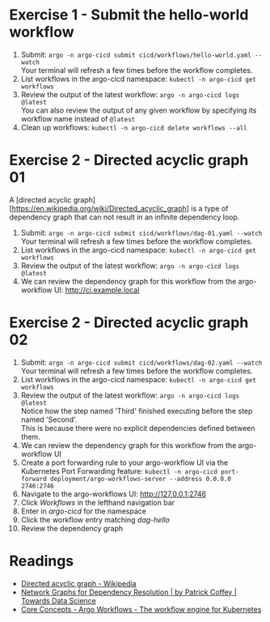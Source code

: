 # Exercise 1 - Submit the hello-world workflow

1. Submit: `argo -n argo-cicd submit cicd/workflows/hello-world.yaml --watch`<br />
   Your terminal will refresh a few times before the workflow completes.
1. List workflows in the argo-cicd namespace: `kubectl -n argo-cicd get workflows`
1. Review the output of the latest workflow: `argo -n argo-cicd logs @latest`<br />
   You can also review the output of any given workflow by specifying its workflow name instead of `@latest`
1. Clean up workflows: `kubectl -n argo-cicd delete workflows --all`

# Exercise 2 - Directed acyclic graph 01

A [directed acyclic graph][https://en.wikipedia.org/wiki/Directed_acyclic_graph] is a type of 
dependency graph that can not result in an infinite dependency loop.

1. Submit: `argo -n argo-cicd submit cicd/workflows/dag-01.yaml --watch`<br />
   Your terminal will refresh a few times before the workflow completes.
1. List workflows in the argo-cicd namespace: `kubectl -n argo-cicd get workflows`
1. Review the output of the latest workflow: `argo -n argo-cicd logs @latest`
1. We can review the dependency graph for this workflow from the argo-workflow UI: http://ci.example.local

# Exercise 2 - Directed acyclic graph 02

1. Submit: `argo -n argo-cicd submit cicd/workflows/dag-02.yaml --watch`<br />
   Your terminal will refresh a few times before the workflow completes.
1. List workflows in the argo-cicd namespace: `kubectl -n argo-cicd get workflows`
1. Review the output of the latest workflow: `argo -n argo-cicd logs @latest`<br />
   Notice how the step named 'Third' finished executing before the step named 'Second'.<br />
   This is because there were no explicit dependencies defined between them.
1. We can review the dependency graph for this workflow from the argo-workflow UI
1. Create a port forwarding rule to your argo-workflow UI via the Kubernetes Port Forwarding feature: `kubectl -n argo-cicd port-forward deployment/argo-workflows-server --address 0.0.0.0 2746:2746`
1. Navigate to the argo-workflows UI: http://127.0.0.1:2746
1. Click _Workflows_ in the lefthand navigation bar
1. Enter in _argo-cicd_ for the namespace
1. Click the workflow entry matching _dag-hello_
1. Review the dependency graph

# Readings

- [Directed acyclic graph - Wikipedia](https://en.wikipedia.org/wiki/Directed_acyclic_graph)
- [Network Graphs for Dependency Resolution | by Patrick Coffey | Towards Data Science](https://towardsdatascience.com/network-graphs-for-dependency-resolution-5327cffe650f)
- [Core Concepts - Argo Workflows - The workflow engine for Kubernetes](https://argoproj.github.io/argo-workflows/workflow-concepts/)
